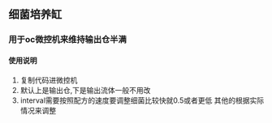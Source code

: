 ## 细菌培养缸
### 用于oc微控机来维持输出仓半满

#### 使用说明
1. 复制代码进微控机
2. 默认上是输出仓,下是输出流体一般不用改
3. interval需要按照配方的速度要调整细菌比较快就0.5或者更低 其他的根据实际情况来调整
